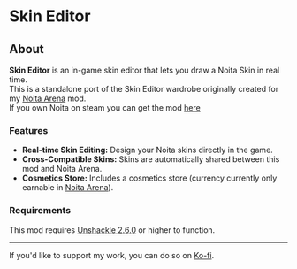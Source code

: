 # Skin Editor

## About

**Skin Editor** is an in-game skin editor that lets you draw a Noita Skin in real time.  
This is a standalone port of the Skin Editor wardrobe originally created for my [Noita Arena](https://steamcommunity.com/sharedfiles/filedetails/?id=3035468502) mod.  
If you own Noita on steam you can get the mod [here](https://steamcommunity.com/sharedfiles/filedetails/?id=3375938501)

### Features
- **Real-time Skin Editing:** Design your Noita skins directly in the game.  
- **Cross-Compatible Skins:** Skins are automatically shared between this mod and Noita Arena.  
- **Cosmetics Store:** Includes a cosmetics store (currency currently only earnable in [Noita Arena](https://steamcommunity.com/sharedfiles/filedetails/?id=3035468502)).

### Requirements
This mod requires [Unshackle 2.6.0](https://github.com/EvaisaDev/Unshackle/releases/tag/2.6.0) or higher to function.

______________
If you'd like to support my work, you can do so on [Ko-fi](https://ko-fi.com/evaisa).  
